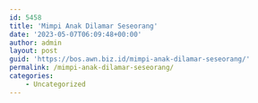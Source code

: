 ```yaml
---
id: 5458
title: 'Mimpi Anak Dilamar Seseorang'
date: '2023-05-07T06:09:48+00:00'
author: admin
layout: post
guid: 'https://bos.awn.biz.id/mimpi-anak-dilamar-seseorang/'
permalink: /mimpi-anak-dilamar-seseorang/
categories:
    - Uncategorized
---
```


